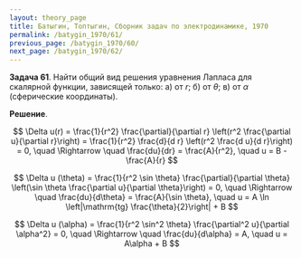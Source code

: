 ```yaml
---
layout: theory_page
title: Батыгин, Топтыгин, Сборник задач по электродинамике, 1970
permalink: /batygin_1970/61/
previous_page: /batygin_1970/60/
next_page: /batygin_1970/62/
---
```


**Задача 61**. Найти общий вид решения уравнения Лапласа для скалярной функции, зависящей только: а) от $r$; б) от $\theta$; в) от $\alpha$ (сферические координаты).

**Решение**. 

$$
\Delta u(r) = \frac{1}{r^2} \frac{\partial}{\partial r} \left(r^2 \frac{\partial u}{\partial r}\right) =  \frac{1}{r^2} \frac{d}{d r} \left(r^2 \frac{d u}{d r}\right) = 0, \quad \Rightarrow \quad \frac{du}{dr} = \frac{A}{r^2},  \quad u = B - \frac{A}{r}
$$

$$
\Delta u (\theta) = \frac{1}{r^2 \sin \theta} \frac{\partial}{\partial \theta} \left(\sin \theta \frac{\partial u}{\partial \theta}\right) = 0, \quad \Rightarrow \quad \frac{du}{d\theta} = \frac{A}{\sin \theta},  \quad u = A \ln \left|\mathrm{tg} \frac{\theta}{2}\right| + B
$$

$$
\Delta u (\alpha) = \frac{1}{r^2 \sin^2 \theta} \frac{\partial^2 u}{\partial \alpha^2} = 0, \quad \Rightarrow \quad \frac{du}{d\alpha} = A, \quad u = A\alpha + B
$$

 

